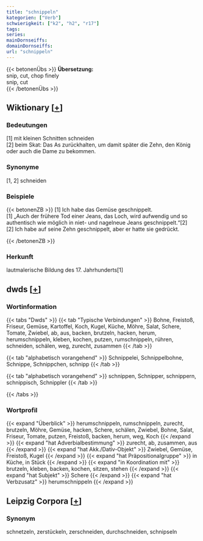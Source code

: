 ```yaml
---
title: "schnippeln"
kategorien: ["Verb"]
schwierigkeit: ["k2", "h2", "r17"]
tags:
series:
mainDornseiffs:
domainDornseiffs:
url: "schnippeln"
---
```


{{< betonenÜbs >}}
**Übersetzung:**  
snip, cut, chop finely  
snip, cut  
{{< /betonenÜbs >}}

## Wiktionary [[+](https://de.wiktionary.org/wiki/schnippeln)]

### Bedeutungen
[1] mit kleinen Schnitten schneiden  
[2] beim Skat: Das As zurückhalten, um damit später die Zehn, den König oder auch die Dame zu bekommen.  

### Synonyme
[1, 2] schneiden  

### Beispiele
{{< betonenZB >}}
[1] Ich habe das Gemüse geschnippelt.  
[1] „Auch der frühere Tod einer Jeans, das Loch, wird aufwendig und so authentisch wie möglich in niet- und nagelneue Jeans geschnippelt.“[2]  
[2] Ich habe auf seine Zehn geschnippelt, aber er hatte  sie gedrückt.  

{{< /betonenZB >}}
### Herkunft
lautmalerische Bildung des 17. Jahrhunderts[1]  



## dwds [[+](https://www.dwds.de/wb/schnippeln)]

### Wortinformation
{{< tabs "Dwds" >}}
{{< tab "Typische Verbindungen" >}}
Bohne, Freistoß, Friseur, Gemüse, Kartoffel, Koch, Kugel, Küche, Möhre, Salat, Schere, Tomate, Zwiebel, ab, aus, backen, brutzeln, hacken, herum, herumschnippeln, kleben, kochen, putzen, rumschnippeln, rühren, schneiden, schälen, weg, zurecht, zusammen
{{< /tab >}}

{{< tab "alphabetisch vorangehend" >}}
Schnippelei, Schnippelbohne, Schnippe, Schnippchen, schnipp
{{< /tab >}}

{{< tab "alphabetisch vorangehend" >}}
schnippen, Schnipper, schnippern, schnippisch, Schnippler
{{< /tab >}}

{{< /tabs >}}

### Wortprofil
{{< expand "Überblick" >}} herumschnippeln, rumschnippeln, zurecht, brutzeln, Möhre, Gemüse, hacken, Schere, schälen, Zwiebel, Bohne, Salat, Friseur, Tomate, putzen, Freistoß, backen, herum, weg, Koch {{< /expand >}}
{{< expand "hat Adverbialbestimmung" >}} zurecht, ab, zusammen, aus {{< /expand >}}
{{< expand "hat Akk./Dativ-Objekt" >}} Zwiebel, Gemüse, Freistoß, Kugel {{< /expand >}}
{{< expand "hat Präpositionalgruppe" >}} in Küche, in Stück {{< /expand >}}
{{< expand "in Koordination mit" >}} brutzeln, kleben, backen, kochen, sitzen, stehen {{< /expand >}}
{{< expand "hat Subjekt" >}} Schere {{< /expand >}}
{{< expand "hat Verbzusatz" >}} herumschnippeln {{< /expand >}}

## Leipzig Corpora [[+](https://corpora.uni-leipzig.de/en/res?word=schnippeln&corpusId=deu_newscrawl-public_2018)]


### Synonym
schnetzeln, zerstückeln, zerschneiden, durchschneiden, schnipseln

